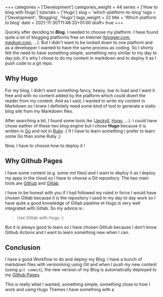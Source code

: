 +++
categories = ['Development']
categories_weight = 44
series = ['How to blog with Hugo']
tutorials = ['Hugo']
slug = 'which-platform-to-blog'
tags = ['Development', 'Blogging', 'Hugo']
tags_weight = 22
title = 'Which platform to blog'
date = 2021-11-30T11:48:33+01:00
draft= true
+++

Quickly after deciding to ***Blog***, I needed to choose my platform. I have found quite a lot of blogging platforms free on Internet ([blogger.com](https://www.blogger.com/), [medium.com](https://medium.com/), ...). But I didn't want to be locked down to one platform and as a developper I wanted to have the same process as coding. So I shorty felt the need to have something simple, something very similar to my day to day job, it's why I chose to do my content in markdown and to deploy it as I push code to a git repo.

## Why Hugo

For my blog, I didn't want something fancy, heavy, low to load and I want it free and with no content added by the platform which could divert the reader from my content. And as I said, I wanted to write my content in Markdown so I knew I definitely need some kind of tool to generate a static blog site from my Markdown files.

After searching a bit, I found some tools ike ([Jeckyll](https://jekyllrb.com/), [Hugo](https://gohugo.io/), ...). I could have chose eaither of these two blog engine but I chose **Hugo** because it is written in [Go](https://go.dev/) and not in [Ruby](https://www.ruby-lang.org/en/) :) If I have to learn something I prefer to learn some Go than some Ruby ;)

Now, I have to choose how to deploy it !

## Why Github Pages

I have some content (e.g. some md files) and I want to deploy it as I deploy my apps in the cloud so I have to choose a Git repository. The two main tools are [Github](https://github.com/) and [Gitlab](https://gitlab.com/).

I have to be honest with you if I had followed my ruled in force I would have chosen Gitlab because it is the repository I used in my day to day work so I have quite a good knowledge of Gitlab pipeline et Hugo is very well integrated with Gitlab. So my advice is :
> Use Gitlab with Hugo :)

But it is always good to learn so I have chosen Github because I don't know Github Actions and I want to learn something new when I can.

## Conclusion

I have a good Workflow to do and deploy my Blog. I have a bunch of markdown files with versionning using Git and when I push my new content (using `git commit`), the new version of my Blog is automatically deployed to my [Github Pages](https://hervedarritchon.github.io).

This is really what I wanted, something simple, something close to how I work and using Hugo Themes I have something with a  